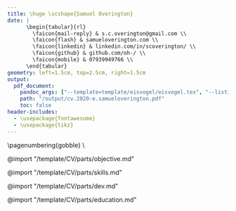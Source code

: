 ```yaml
---
title: \huge \scshape{Samuel Overington}
date: |
      \begin{tabular}{rl}
        \faicon{mail-reply} & s.c.overington@gmail.com \\
        \faicon{flash} & samueloverington.com \\
        \faicon{linkedin} & linkedin.com/in/scoverington/ \\
        \faicon{github} & github.com/oh-/ \\
        \faicon{mobile} & 07939949766 \\
      \end{tabular}
geometry: left=1.5cm, top=2.5cm, right=1.5cm
output:
  pdf_document:
    pandoc_args: ["--template=template/eisvogel/eisvogel.tex", "--listings"]
    path: "/output/cv.2020-e.samueloverington.pdf"
    toc: false
header-includes:
  - \usepackage{fontawesome}
  - \usepackage{tikz}
---
```

\pagenumbering{gobble}
\

@import "/template/CV/parts/objective.md"

@import "/template/CV/parts/skills.md"

@import "/template/CV/parts/dev.md"

@import "/template/CV/parts/education.md"


<!-- ## References available on request -->

<!-- import "/template/CV/parts/references.md" -->
